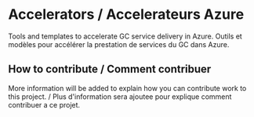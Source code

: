 # Accelerators / Accelerateurs Azure
Tools and templates to accelerate GC service delivery in Azure. Outils et modèles pour accélérer la prestation de services du GC dans Azure.

## How to contribute / Comment contribuer
More information will be added to explain how you can contribute work to this project. / Plus d'information sera ajoutee pour explique comment contribuer a ce projet.
